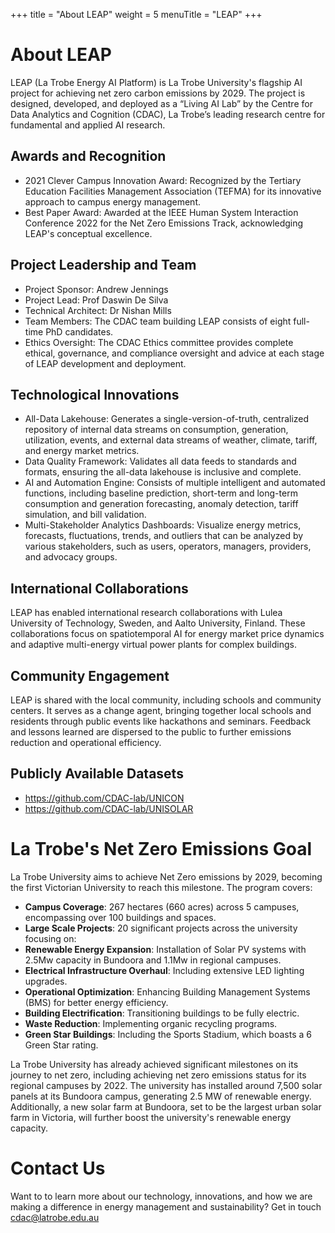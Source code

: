 +++
title = "About LEAP"
weight = 5
menuTitle = "LEAP"
+++

# About LEAP
LEAP (La Trobe Energy AI Platform) is La Trobe University's flagship AI project for achieving net zero carbon emissions by 2029. The project is designed, developed, and deployed as a “Living AI Lab” by the Centre for Data Analytics and Cognition (CDAC), La Trobe’s leading research centre for fundamental and applied AI research.

## Awards and Recognition

- 2021 Clever Campus Innovation Award: Recognized by the Tertiary Education Facilities Management Association (TEFMA) for its innovative approach to campus energy management.
- Best Paper Award: Awarded at the IEEE Human System Interaction Conference 2022 for the Net Zero Emissions Track, acknowledging LEAP's conceptual excellence.

## Project Leadership and Team

- Project Sponsor: Andrew Jennings
- Project Lead: Prof Daswin De Silva
- Technical Architect: Dr Nishan Mills
- Team Members: The CDAC team building LEAP consists of eight full-time PhD candidates.
- Ethics Oversight: The CDAC Ethics committee provides complete ethical, governance, and compliance oversight and advice at each stage of LEAP development and deployment.

## Technological Innovations

- All-Data Lakehouse: Generates a single-version-of-truth, centralized repository of internal data streams on consumption, generation, utilization, events, and external data streams of weather, climate, tariff, and energy market metrics.
- Data Quality Framework: Validates all data feeds to standards and formats, ensuring the all-data lakehouse is inclusive and complete.
- AI and Automation Engine: Consists of multiple intelligent and automated functions, including baseline prediction, short-term and long-term consumption and generation forecasting, anomaly detection, tariff simulation, and bill validation.
- Multi-Stakeholder Analytics Dashboards: Visualize energy metrics, forecasts, fluctuations, trends, and outliers that can be analyzed by various stakeholders, such as users, operators, managers, providers, and advocacy groups.

## International Collaborations

LEAP has enabled international research collaborations with Lulea University of Technology, Sweden, and Aalto University, Finland. These collaborations focus on spatiotemporal AI for energy market price dynamics and adaptive multi-energy virtual power plants for complex buildings.

## Community Engagement

LEAP is shared with the local community, including schools and community centers. It serves as a change agent, bringing together local schools and residents through public events like hackathons and seminars. Feedback and lessons learned are dispersed to the public to further emissions reduction and operational efficiency.

## Publicly Available Datasets

- https://github.com/CDAC-lab/UNICON
- https://github.com/CDAC-lab/UNISOLAR

# La Trobe's Net Zero Emissions Goal
La Trobe University aims to achieve Net Zero emissions by 2029, becoming the first Victorian University to reach this milestone. The program covers:

- **Campus Coverage**: 267 hectares (660 acres) across 5 campuses, encompassing over 100 buildings and spaces.
- **Large Scale Projects**: 20 significant projects across the university focusing on:
- **Renewable Energy Expansion**: Installation of Solar PV systems with 2.5Mw capacity in Bundoora and 1.1Mw in regional campuses.
- **Electrical Infrastructure Overhaul**: Including extensive LED lighting upgrades.
- **Operational Optimization**: Enhancing Building Management Systems (BMS) for better energy efficiency.
- **Building Electrification**: Transitioning buildings to be fully electric.
- **Waste Reduction**: Implementing organic recycling programs.
- **Green Star Buildings**: Including the Sports Stadium, which boasts a 6 Green Star rating.

La Trobe University has already achieved significant milestones on its journey to net zero, including achieving net zero emissions status for its regional campuses by 2022. The university has installed around 7,500 solar panels at its Bundoora campus, generating 2.5 MW of renewable energy. Additionally, a new solar farm at Bundoora, set to be the largest urban solar farm in Victoria, will further boost the university's renewable energy capacity​​.

# Contact Us

Want to to learn more about our technology, innovations, and how we are making a difference in energy management and sustainability? Get in touch cdac@latrobe.edu.au 
